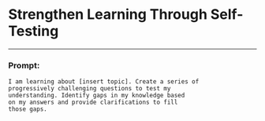 # Strengthen Learning Through Self-Testing

---

### Prompt:

```
I am learning about [insert topic]. Create a series of
progressively challenging questions to test my
understanding. Identify gaps in my knowledge based
on my answers and provide clarifications to fill
those gaps.
```
